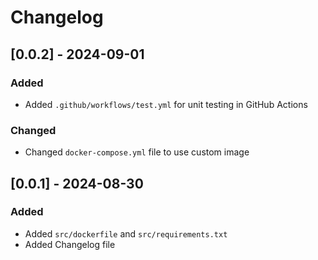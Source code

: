 # Changelog

## [0.0.2] - 2024-09-01

### Added
- Added `.github/workflows/test.yml` for unit testing in GitHub Actions

### Changed

- Changed `docker-compose.yml` file to use custom image

## [0.0.1] - 2024-08-30

### Added
- Added `src/dockerfile` and `src/requirements.txt`
- Added Changelog file